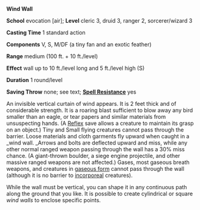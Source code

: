  **Wind Wall**

**School** evocation [air]; **Level** cleric 3, druid 3, ranger 2, sorcerer/wizard 3

**Casting Time** 1 standard action

**Components** V, S, M/DF (a tiny fan and an exotic feather)

**Range** medium (100 ft. + 10 ft./level)

**Effect** wall up to 10 ft./level long and 5 ft./level high (S)

**Duration** 1 round/level

**Saving Throw** none; see text; **[Spell Resistance](../glossary#_spell-resistance)** yes

An invisible vertical curtain of wind appears. It is 2 feet thick and of considerable strength. It is a roaring blast sufficient to blow away any bird smaller than an eagle, or tear papers and similar materials from unsuspecting hands. (A [Reflex](../combat#_reflex) save allows a creature to maintain its grasp on an object.) Tiny and Small flying creatures cannot pass through the barrier. Loose materials and cloth garments fly upward when caught in a _wind wall. _Arrows and bolts are deflected upward and miss, while any other normal ranged weapon passing through the wall has a 30% miss chance. (A giant-thrown boulder, a siege engine projectile, and other massive ranged weapons are not affected.) Gases, most gaseous breath weapons, and creatures in [gaseous form](gaseousForm#_gaseous-form) cannot pass through the wall (although it is no barrier to [incorporeal](../glossary#_incorporeal) creatures).

While the wall must be vertical, you can shape it in any continuous path along the ground that you like. It is possible to create cylindrical or square _wind walls_ to enclose specific points.

